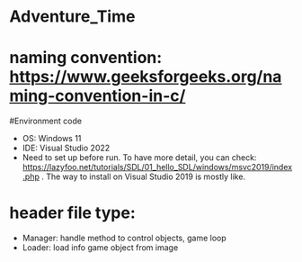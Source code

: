 # Adventure_Time

# naming convention: https://www.geeksforgeeks.org/naming-convention-in-c/

#Environment code
  - OS: Windows 11
  - IDE: Visual Studio 2022
  - Need to set up before run. To have more detail, you can check: https://lazyfoo.net/tutorials/SDL/01_hello_SDL/windows/msvc2019/index.php . The way to install on Visual Studio 2019 is mostly like.

# header file type:
  - Manager: handle method to control objects, game loop
  - Loader: load info game object from image
